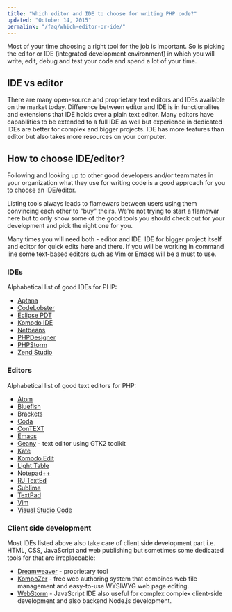 ```yaml
---
title: "Which editor and IDE to choose for writing PHP code?"
updated: "October 14, 2015"
permalink: "/faq/which-editor-or-ide/"
---
```


Most of your time choosing a right tool for the job is important. So is picking the editor or IDE (integrated development environment) in
which you will write, edit, debug and test your code and spend a lot of your time.

## IDE vs editor

There are many open-source and proprietary text editors and IDEs available on the market today. Difference between editor and IDE is in
functionalites and extensions that IDE holds over a plain text editor. Many editors have capabilities to be extended to a full IDE as well but experience in dedicated IDEs are better for complex and bigger projects.
IDE has more features than editor but also takes more resources on your computer.

## How to choose IDE/editor?

Following and looking up to other good developers and/or teammates in your organization what they use for writing code is a good approach for you to choose an IDE/editor.

Listing tools always leads to flamewars between users using them convincing each other to "buy" theirs. We're not trying to start a flamewar here
but to only show some of the good tools you should check out for your development and pick the right one for you.

Many times you will need both - editor and IDE. IDE for bigger project itself and editor for quick edits here and there. If you will be working in command line some text-based editors such as Vim or Emacs will be a must to use.

### IDEs

Alphabetical list of good IDEs for PHP:

- [Aptana](http://www.aptana.com/)
- [CodeLobster](http://www.codelobster.com/)
- [Eclipse PDT](http://www.eclipse.org/pdt/)
- [Komodo IDE](http://www.activestate.com/komodo-ide)
- [Netbeans](https://netbeans.org/)
- [PHPDesigner](http://www.mpsoftware.dk/phpdesigner.php)
- [PHPStorm](http://www.jetbrains.com/phpstorm/)
- [Zend Studio](http://www.zend.com/en/products/studio)

### Editors

Alphabetical list of good text editors for PHP:

- [Atom](https://atom.io/)
- [Bluefish](http://bluefish.openoffice.nl/)
- [Brackets](http://brackets.io/)
- [Coda](https://panic.com/coda/)
- [ConTEXT](http://www.contexteditor.org/)
- [Emacs](http://www.gnu.org/software/emacs/)
- [Geany](http://www.geany.org/) - text editor using GTK2 toolkit
- [Kate](http://kate-editor.org/)
- [Komodo Edit](http://komodoide.com/)
- [Light Table](http://lighttable.com/)
- [Notepad++](http://notepad-plus-plus.org/)
- [RJ TextEd](http://www.rj-texted.se/)
- [Sublime](http://www.sublimetext.com/)
- [TextPad](http://www.textpad.com/products/textpad/index.html)
- [Vim](http://www.vim.org/)
- [Visual Studio Code](https://www.visualstudio.com/en-us/products/code-vs.aspx)

### Client side development

Most IDEs listed above also take care of client side development part i.e. HTML, CSS, JavaScript and web publishing but sometimes some dedicated tools for that are irreplaceable:

* [Dreamweaver](http://www.adobe.com/si/products/dreamweaver.html) - proprietary tool
* [KompoZer](http://kompozer.net/) - free web authoring system that combines web file management and easy-to-use WYSIWYG web page editing.
* [WebStorm](https://www.jetbrains.com/webstorm/) - JavaScript IDE also useful for complex complex client-side development and also backend Node.js development.
